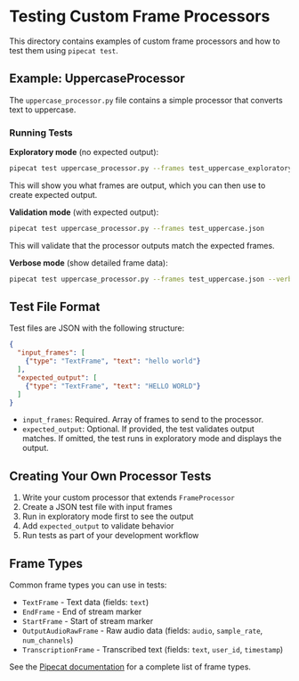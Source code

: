 # Testing Custom Frame Processors

This directory contains examples of custom frame processors and how to test them using `pipecat test`.

## Example: UppercaseProcessor

The `uppercase_processor.py` file contains a simple processor that converts text to uppercase.

### Running Tests

**Exploratory mode** (no expected output):
```bash
pipecat test uppercase_processor.py --frames test_uppercase_exploratory.json
```

This will show you what frames are output, which you can then use to create expected output.

**Validation mode** (with expected output):
```bash
pipecat test uppercase_processor.py --frames test_uppercase.json
```

This will validate that the processor outputs match the expected frames.

**Verbose mode** (show detailed frame data):
```bash
pipecat test uppercase_processor.py --frames test_uppercase.json --verbose
```

## Test File Format

Test files are JSON with the following structure:

```json
{
  "input_frames": [
    {"type": "TextFrame", "text": "hello world"}
  ],
  "expected_output": [
    {"type": "TextFrame", "text": "HELLO WORLD"}
  ]
}
```

- `input_frames`: Required. Array of frames to send to the processor.
- `expected_output`: Optional. If provided, the test validates output matches. If omitted, the test runs in exploratory mode and displays the output.

## Creating Your Own Processor Tests

1. Write your custom processor that extends `FrameProcessor`
2. Create a JSON test file with input frames
3. Run in exploratory mode first to see the output
4. Add `expected_output` to validate behavior
5. Run tests as part of your development workflow

## Frame Types

Common frame types you can use in tests:
- `TextFrame` - Text data (fields: `text`)
- `EndFrame` - End of stream marker
- `StartFrame` - Start of stream marker
- `OutputAudioRawFrame` - Raw audio data (fields: `audio`, `sample_rate`, `num_channels`)
- `TranscriptionFrame` - Transcribed text (fields: `text`, `user_id`, `timestamp`)

See the [Pipecat documentation](https://docs.pipecat.ai) for a complete list of frame types.
